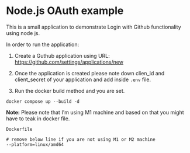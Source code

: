 # Node.js OAuth example

This is a small application to demonstrate Login with Github functionality using node js. 

In order to run the application:

1. Create a Guthub application using URL: https://github.com/settings/applications/new

2. Once the application is created please note down clien_id and client_secret of your application and add inside `.env` file.

3. Run the docker build method and you are set.
```
docker compose up --build -d
```

**Note:** Please note that I'm using M1 machine and based on that you might have to teak in docker file.
```
Dockerfile

# remove below line if you are not using M1 or M2 machine
--platform=linux/amd64
```
